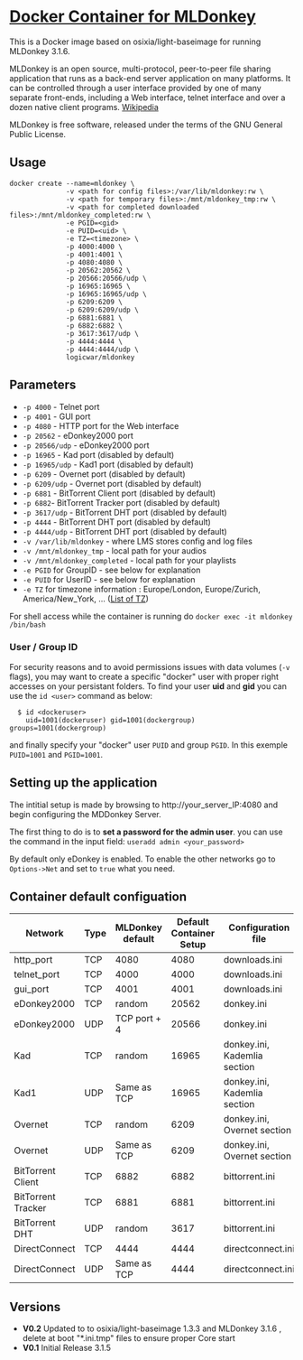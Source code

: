 [hub]:https://hub.docker.com/r/logicwar/mldonkey/
[MLDonkey_wikipedia]:https://en.wikipedia.org/wiki/MLDonkey
[tz_wikipedia]:https://en.wikipedia.org/wiki/List_of_tz_database_time_zones

# [Docker Container for MLDonkey][hub]

This is a Docker image based on osixia/light-baseimage for running  MLDonkey 3.1.6.

MLDonkey is an open source, multi-protocol, peer-to-peer file sharing application that runs as a back-end server application on many platforms. It can be controlled through a user interface provided by one of many separate front-ends, including a Web interface, telnet interface and over a dozen native client programs. [Wikipedia][MLDonkey_wikipedia]

MLDonkey is free software, released under the terms of the GNU General Public License.

## Usage

```
docker create --name=mldonkey \ 
              -v <path for config files>:/var/lib/mldonkey:rw \
              -v <path for temporary files>:/mnt/mldonkey_tmp:rw \
              -v <path for completed downloaded files>:/mnt/mldonkey_completed:rw \
              -e PGID=<gid>
              -e PUID=<uid> \
              -e TZ=<timezone> \
              -p 4000:4000 \
              -p 4001:4001 \
              -p 4080:4080 \
              -p 20562:20562 \
              -p 20566:20566/udp \
              -p 16965:16965 \
              -p 16965:16965/udp \
              -p 6209:6209 \
              -p 6209:6209/udp \
              -p 6881:6881 \
              -p 6882:6882 \
              -p 3617:3617/udp \
              -p 4444:4444 \
              -p 4444:4444/udp \
              logicwar/mldonkey
```

## Parameters
* `-p 4000` - Telnet port
* `-p 4001` - GUI port
* `-p 4080` - HTTP port for the Web interface
* `-p 20562` - eDonkey2000 port
* `-p 20566/udp` - eDonkey2000 port
* `-p 16965` - Kad port (disabled by default)
* `-p 16965/udp` - Kad1 port (disabled by default)
* `-p 6209` - Overnet port (disabled by default)
* `-p 6209/udp` - Overnet port (disabled by default)
* `-p 6881` - BitTorrent Client port (disabled by default)
* `-p 6882`- BitTorrent Tracker port (disabled by default)
* `-p 3617/udp` - BitTorrent DHT port (disabled by default)
* `-p 4444` - BitTorrent DHT port (disabled by default)
* `-p 4444/udp` - BitTorrent DHT port (disabled by default)
* `-v /var/lib/mldonkey` - where LMS stores config and log files
* `-v /mnt/mldonkey_tmp` - local path for your audios
* `-v /mnt/mldonkey_completed` - local path for your playlists
* `-e PGID` for GroupID - see below for explanation
* `-e PUID` for UserID - see below for explanation
* `-e TZ` for timezone information : Europe/London, Europe/Zurich, America/New_York, ... ([List of TZ][tz_wikipedia])

For shell access while the container is running do `docker exec -it mldonkey /bin/bash`

### User / Group ID

For security reasons and to avoid permissions issues with data volumes (`-v` flags), you may want to create a specific "docker" user with proper right accesses on your persistant folders. To find your user **uid** and **gid** you can use the `id <user>` command as below:

```
  $ id <dockeruser>
    uid=1001(dockeruser) gid=1001(dockergroup) groups=1001(dockergroup)
```

and finally specify your "docker" user `PUID` and group `PGID`. In this exemple `PUID=1001` and `PGID=1001`.

## Setting up the application 

The intitial setup is made by browsing to http://your_server_IP:4080 and begin configuring the MDDonkey Server.

The first thing to do is to **set a password for the admin user**. you can use the command in the input field: `useradd admin <your_password>`

By default only eDonkey is enabled. To enable the other networks go to `Options->Net` and set to `true` what you need.

## Container default configuation
|Network|Type|MLDonkey default|Default Container Setup|Configuration file|
|---|---|---|---|---|
|http_port|TCP|4080|4080|downloads.ini|
|telnet_port|TCP|4000|4000|downloads.ini|
|gui_port|TCP|4001|4001|downloads.ini|
|eDonkey2000|TCP|random|20562|donkey.ini|
|eDonkey2000|UDP|TCP port + 4|20566|donkey.ini|
|Kad|TCP|random|16965|donkey.ini, Kademlia section|
|Kad1|UDP|Same as TCP|16965|donkey.ini, Kademlia section|
|Overnet|TCP|random|6209|donkey.ini, Overnet section|
|Overnet|UDP|Same as TCP|6209|donkey.ini, Overnet section|
|BitTorrent Client |TCP|6882|6882|bittorrent.ini|
|BitTorrent Tracker |TCP|6881|6881|bittorrent.ini|
|BitTorrent DHT |UDP|random|3617|bittorrent.ini|
|DirectConnect|TCP|4444|4444|directconnect.ini|
|DirectConnect|UDP|Same as TCP|4444|directconnect.ini|



## Versions
+ **V0.2** Updated to to osixia/light-baseimage 1.3.3 and MLDonkey 3.1.6 , delete at boot "*.ini.tmp" files to ensure proper Core start
+ **V0.1** Initial Release 3.1.5